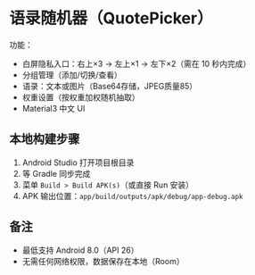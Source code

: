 # 语录随机器（QuotePicker）

功能：
- 白屏隐私入口：右上×3 → 左上×1 → 左下×2（需在 10 秒内完成）
- 分组管理（添加/切换/查看）
- 语录：文本或图片（Base64存储，JPEG质量85）
- 权重设置（按权重加权随机抽取）
- Material3 中文 UI

## 本地构建步骤
1. Android Studio 打开项目根目录
2. 等 Gradle 同步完成
3. 菜单 `Build > Build APK(s)`（或直接 Run 安装）
4. APK 输出位置：`app/build/outputs/apk/debug/app-debug.apk`

## 备注
- 最低支持 Android 8.0（API 26）
- 无需任何网络权限，数据保存在本地（Room）